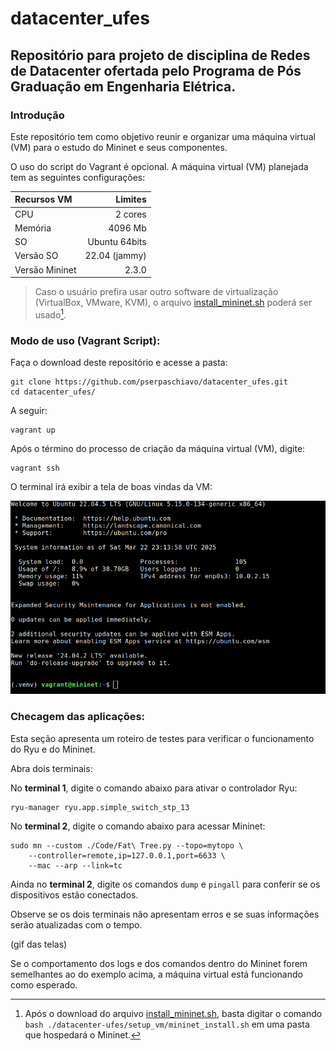 # datacenter_ufes
## Repositório para projeto de disciplina de Redes de Datacenter ofertada pelo Programa de Pós Graduação em Engenharia Elétrica.

### Introdução

Este repositório tem como objetivo reunir e organizar uma máquina virtual (VM) para o estudo do Mininet e seus componentes.

O uso do script do Vagrant é opcional. A máquina virtual (VM) planejada tem as seguintes configurações:

|Recursos VM    |Limites        |
|:--------------|--------------:|
|CPU   	        |2 cores   	    |
|Memória	    |4096 Mb        |
|SO   	        |Ubuntu 64bits 	|
|Versão	SO      |22.04 (jammy) 	|
|Versão	Mininet |2.3.0       	|


> Caso o usuário prefira usar outro software de virtualização (VirtualBox, VMware, KVM), o arquivo [install_mininet.sh](https://github.com/pserpaschiavo/datacenter_ufes/blob/main/setup_vm/mininet_install.sh) poderá ser usado[^*].

### Modo de uso (Vagrant Script):

Faça o download deste repositório e acesse a pasta:


```
git clone https://github.com/pserpaschiavo/datacenter_ufes.git
cd datacenter_ufes/
```

A seguir:

```
vagrant up
```

Após o término do processo de criação da máquina virtual (VM), digite:

```
vagrant ssh
```

O terminal irá exibir a tela de boas vindas da VM:

![vm_welcome_screen](/assets/images/welcome.png)


### Checagem das aplicações:

Esta seção apresenta um roteiro de testes para verificar o funcionamento do Ryu e do Mininet.

Abra dois terminais:

No **terminal 1**, digite o comando abaixo para ativar o controlador Ryu: 
```
ryu-manager ryu.app.simple_switch_stp_13
```

No **terminal 2**, digite o comando abaixo para acessar Mininet:

```
sudo mn --custom ./Code/Fat\ Tree.py --topo=mytopo \
    --controller=remote,ip=127.0.0.1,port=6633 \
    --mac --arp --link=tc
```

Ainda no **terminal 2**, digite os comandos `dump` e `pingall` para conferir se os dispositivos estão conectados.

Observe se os dois terminais não apresentam erros e se suas informações serão atualizadas com o tempo.

(gif das telas)


Se o comportamento dos logs e dos comandos dentro do Mininet forem semelhantes ao do exemplo acima, a máquina virtual está funcionando como esperado.


[^*]: Após o download do arquivo [install_mininet.sh](https://github.com/pserpaschiavo/datacenter_ufes/blob/main/setup_vm/mininet_install.sh), basta digitar o comando `bash ./datacenter-ufes/setup_vm/mininet_install.sh` em uma pasta que hospedará o Mininet.